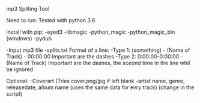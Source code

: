 mp3 Spliting Tool

Need to run:
Tested with python 3.6

install with pip:
-eyed3
  -libmagic
  -python_magic
  -python_magic_bin (windows)
-pydub

-Input mp3 file
-splits.txt
  Format of a line:
  -Type 1: (something) - (Name of Track) - 00:00:00   Important are the dashes
  -Type 2: 0:00:00-0:00:00 - (Name of Track)          Important are the dashes, the sceond time in the line whil be ignored

Optional:
  -Coverart (Tries cover.png/jpg if left blank
  -artist name, genre, releasedate, album name
  (uses the same data for evry track)
  (change in the script)

